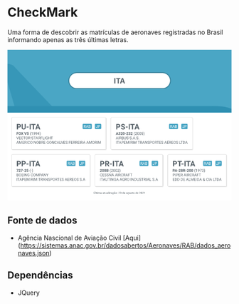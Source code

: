 # CheckMark

Uma forma de descobrir as matrículas de aeronaves registradas no Brasil informando apenas as três  últimas letras.

![print](https://raw.githubusercontent.com/altinodantas/checkmark/main/assets/img/print.png)

## Fonte de dados

 - Agência Nascional de Aviação Civil [Aqui] (https://sistemas.anac.gov.br/dadosabertos/Aeronaves/RAB/dados_aeronaves.json)
 
## Dependências 
 - JQuery 
